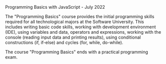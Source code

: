 
Programming Basics with JavaScript - July 2022

The "Programming Basics" course provides the initial programming skills required for all technological majors at the Software University. This includes writing basic code skills, working with development environment (IDE), using variables and data, operators and expressions, working with the console (reading input data and printing results), using conditional constructions (if, if-else) and cycles (for, while, do-while).

The course "Programming Basics" ends with a practical programming exam.
